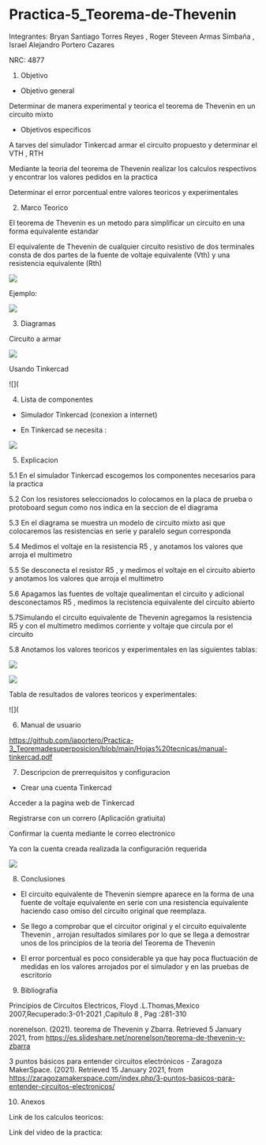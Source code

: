 # Practica-5_Teorema-de-Thevenin
Integrantes: Bryan Santiago Torres Reyes , Roger Steveen Armas Simbaña , Israel Alejandro Portero Cazares

NRC: 4877

1. Objetivo

*  Objetivo general

Determinar de manera experimental y teorica  el teorema de Thevenin en un  circuito mixto

*  Objetivos especificos 

A tarves del simulador Tinkercad armar el circuito propuesto y determinar  el VTH , RTH

Mediante la teoria del teorema de Thevenin realizar los calculos respectivos y encontrar los valores pedidos en la practica

Determinar el error porcentual entre valores teoricos y experimentales

2.  Marco Teorico

El teorema de Thevenin es un metodo para simplificar un circuito en una forma equivalente estandar

El equivalente de Thevenin de cualquier circuito resistivo de dos terminales consta de dos partes de la fuente de voltaje equivalente (Vth) y una resistencia equivalente (Rth)

![](https://github.com/iaportero/Practica-5_Teorema-de-Thevenin/blob/main/Imagenes/imag%201.png)

Ejemplo:

![](https://github.com/iaportero/Trabajo-de-Investigacion-P1/blob/main/Imagen/imagen%206.png)

3.  Diagramas

Circuito a armar 

![](https://github.com/iaportero/Practica-5_Teorema-de-Thevenin/blob/main/Imagenes/imag%202.png)

Usando Tinkercad 

![](




4.  Lista de componentes

*  Simulador Tinkercad (conexion a internet)

*  En Tinkercad se necesita :

![](https://github.com/iaportero/Practica-5_Teorema-de-Thevenin/blob/main/Imagenes/imag%203.png)


5. Explicacion

5.1   En el simulador Tinkercad escogemos los componentes necesarios para la practica

5.2  Con los resistores seleccionados lo colocamos en la placa de prueba o protoboard segun como nos indica en la seccion de el diagrama

5.3 En el diagrama se muestra un modelo de circuito mixto asi que colocaremos las resistencias en serie y paralelo segun corresponda

5.4 Medimos el voltaje en la resistencia R5 , y anotamos  los valores que arroja el multimetro

5.5 Se desconecta el resistor R5  , y medimos el  voltaje en el circuito abierto y anotamos los valores que arroja el  multimetro


5.6 Apagamos las fuentes de voltaje quealimentan el circuito y adicional desconectamos R5  , medimos la recistencia equivalente del circuito abierto

5.7Simulando el circuito equivalente de Thevenin agregamos la resistencia R5 y con el multimetro medimos corriente y voltaje que circula por el circuito

5.8 Anotamos los valores teoricos y experimentales en las siguientes tablas:

![](https://github.com/iaportero/Practica-5_Teorema-de-Thevenin/blob/main/Imagenes/imag%204.png)

![](https://github.com/iaportero/Practica-5_Teorema-de-Thevenin/blob/main/Imagenes/imag%205.png)

Tabla de resultados de valores teoricos y experimentales:

![](

6. Manual de usuario

https://github.com/iaportero/Practica-3_Teoremadesuperposicion/blob/main/Hojas%20tecnicas/manual-tinkercad.pdf


7. Descripcion de prerrequisitos y configuracion

*  Crear una cuenta Tinkercad

Acceder a la pagina web de Tinkercad

Registrarse con un correro (Aplicación gratiuita)

Confirmar la cuenta mediante le correo electronico

Ya con la cuenta creada realizada la configuración requerida

![](https://github.com/iaportero/Practica1_LeyesKirchhoff/blob/main/Foto%208.png)

8. Conclusiones

*  El  circuito equivalente de Thevenin siempre aparece en la forma de una fuente de voltaje equivalente en serie con una resistencia equivalente haciendo caso omiso del circuito original que reemplaza.

*  Se llego a comprobar que el circuitor original y el circuito equivalente  Thevenin , arrojan resultados similares por lo que se llega a demostrar unos de los principios de la teoria del Teorema de Thevenin

*  El error porcentual es poco considerable ya que hay poca fluctuación de medidas en los valores arrojados por el simulador y en las pruebas de escritorio

9. Bibliografia

Principios de Circuitos Electricos, Floyd .L.Thomas,Mexico 2007,Recuperado:3-01-2021 ,Capitulo 8 , Pag :281-310

norenelson. (2021). teorema de Thevenin y Zbarra. Retrieved 5 January 2021, from https://es.slideshare.net/norenelson/teorema-de-thevenin-y-zbarra

3 puntos básicos para entender circuitos electrónicos - Zaragoza MakerSpace. (2021). Retrieved 15 January 2021, from https://zaragozamakerspace.com/index.php/3-puntos-basicos-para-entender-circuitos-electronicos/

10.  Anexos

Link de los calculos teoricos:


Link del video de la practica:













